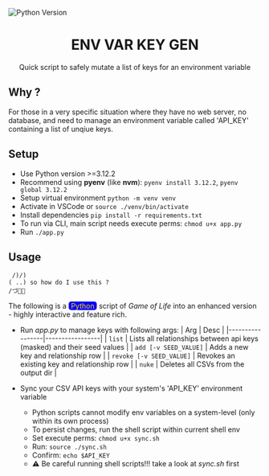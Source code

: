 <!-- Badge pills -->

![Python Version](https://img.shields.io/badge/Python-3.12.2-blue)

<!-- Demo -->
<div align=center>
  <h1>ENV VAR KEY GEN</h1>
  <p>Quick script to safely mutate a list of keys for an environment variable</p>
</div>

<!-- Main content -->

## Why ?

For those in a very specific situation where they have no web server, no database, and need to manage an environment variable called 'API_KEY' containing a list of unqiue keys.

## Setup

- Use Python version >=3.12.2
- Recommend using **pyenv** (like **nvm**): `pyenv install 3.12.2`, `pyenv global 3.12.2`
- Setup virtual environment `python -m venv venv`
- Activate in VSCode or `source ./venv/bin/activate`
- Install dependencies `pip install -r requirements.txt`
- To run via CLI, main script needs execute perms: `chmod u+x app.py`
- Run `./app.py`

## Usage

```
 /)/)
( ..) so how do I use this ?
/づ🐍🔧
```

The following is a <span style="display: inline-block; padding: 0px 5px; border-radius: 5px; color: gold; background-color: blue;">Python</span> script of _Game of Life_ into an enhanced version - highly interactive and feature rich.

- Run _app.py_ to manage keys with following args:
  | Arg | Desc |
  |-----------------|-----------------|
  | `list` | Lists all relationships between api keys (masked) and their seed values |
  | `add [-v SEED_VALUE]` | Adds a new key and relationship row |
  | `revoke [-v SEED_VALUE]` | Revokes an existing key and relationship row |
  | `nuke` | Deletes all CSVs from the output dir |

- Sync your CSV API keys with your system's 'API_KEY' environment variable
  - Python scripts cannot modify env variables on a system-level (only within its own process)
  - To persist changes, run the shell script within current shell env
  - Set execute perms: `chmod u+x sync.sh`
  - Run: `source ./sync.sh`
  - Confirm: `echo $API_KEY`
  - ⚠️ Be careful running shell scripts!!! take a look at _sync.sh_ first
